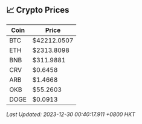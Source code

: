 ## 📈 Crypto Prices

| Coin | Price |
| ---- | ----- |
| BTC | $42212.0507 |
| ETH | $2313.8098 |
| BNB | $311.9881 |
| CRV | $0.6458 |
| ARB | $1.4668 |
| OKB | $55.2603 |
| DOGE | $0.0913 |

_Last Updated: 2023-12-30 00:40:17.911 +0800 HKT_